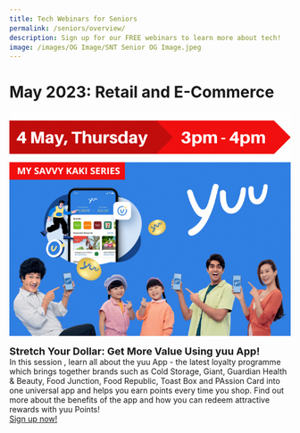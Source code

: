 ```yaml
---
title: Tech Webinars for Seniors
permalink: /seniors/overview/
description: Sign up for our FREE webinars to learn more about tech!
image: /images/OG Image/SNT Senior OG Image.jpeg
---
```

# May 2023: Retail and E-Commerce
![webinar on yuu app](/images/May%202023/seniors_4%20may.png)

<div class="header" style="font-size:18px"><b>Stretch Your Dollar: Get More Value Using yuu App!</b></div>In this session , learn all about the yuu App - the latest loyalty programme which brings together brands such as Cold Storage, Giant, Guardian Health &amp; Beauty, Food Junction, Food Republic, Toast Box and PAssion Card into one universal app and helps you earn points every time you shop. Find out more about the benefits of the app and how you can redeem attractive rewards with yuu Points! <a href="https://go.gov.sg/yuuapp" target="_blank"><br>Sign up now!</a>
